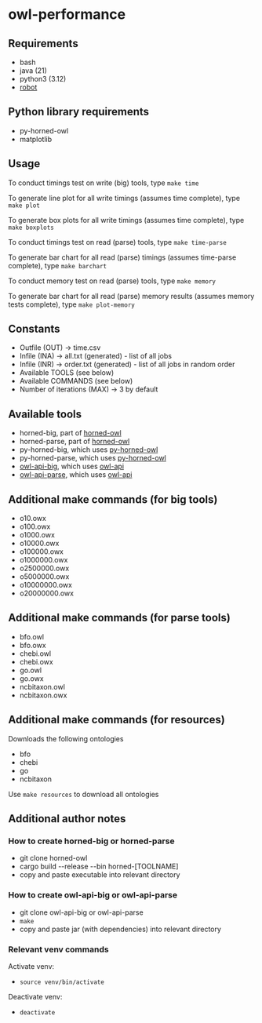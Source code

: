 # owl-performance

## Requirements

* bash
* java (21)
* python3 (3.12)
* [robot](http://robot.obolibrary.org/)

## Python library requirements

* py-horned-owl
* matplotlib

## Usage

To conduct timings test on write (big) tools, type `make time`

To generate line plot for all write timings (assumes time complete), type `make plot`

To generate box plots for all write timings (assumes time complete), type `make boxplots`

To conduct timings test on read (parse) tools, type `make time-parse`

To generate bar chart for all read (parse) timings (assumes time-parse complete), type `make barchart`

To conduct memory test on read (parse) tools, type `make memory`

To generate bar chart for all read (parse) memory results (assumes memory tests complete), type `make plot-memory`

## Constants

* Outfile (OUT) -> time.csv
* Infile (INA) -> all.txt (generated) - list of all jobs
* Infile (INR) -> order.txt (generated) - list of all jobs in random order
* Available TOOLS (see below)
* Available COMMANDS (see below)
* Number of iterations (MAX) -> 3 by default

## Available tools

* horned-big, part of [horned-owl](https://github.com/phillord/horned-owl)
* horned-parse, part of [horned-owl](https://github.com/phillord/horned-owl)
* py-horned-big, which uses [py-horned-owl](https://github.com/ontology-tools/py-horned-owl)
* py-horned-parse, which uses [py-horned-owl](https://github.com/ontology-tools/py-horned-owl)
* [owl-api-big](https://github.com/jaydchan/owl-api-big), which uses [owl-api](https://github.com/owlcs/owlapi)
* [owl-api-parse](https://github.com/jaydchan/owl-api-parse), which uses [owl-api](https://github.com/owlcs/owlapi)

## Additional make commands (for big tools)

* o10.owx
* o100.owx
* o1000.owx
* o10000.owx
* o100000.owx
* o1000000.owx
* o2500000.owx
* o5000000.owx
* o10000000.owx
* o20000000.owx

## Additional make commands (for parse tools)

* bfo.owl
* bfo.owx
* chebi.owl
* chebi.owx
* go.owl
* go.owx
* ncbitaxon.owl
* ncbitaxon.owx

## Additional make commands (for resources)

Downloads the following ontologies

* bfo
* chebi
* go
* ncbitaxon

Use `make resources` to download all ontologies

## Additional author notes

### How to create horned-big or horned-parse

- git clone horned-owl
- cargo build --release --bin horned-[TOOLNAME]
- copy and paste executable into relevant directory

### How to create owl-api-big or owl-api-parse

- git clone owl-api-big or owl-api-parse
- `make`
- copy and paste jar (with dependencies) into relevant directory

### Relevant venv commands

Activate venv:
- `source venv/bin/activate`

Deactivate venv:
- `deactivate`

